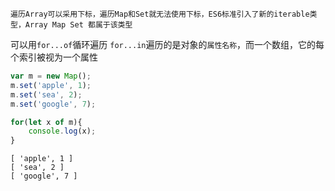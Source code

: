 ```
遍历Array可以采用下标，遍历Map和Set就无法使用下标，ES6标准引入了新的iterable类型，Array Map Set 都属于该类型
```
可以用``for...of``循环遍历
``for...in``遍历的是对象的``属性名称``，而一个数组，它的每个索引被视为一个属性
```js
var m = new Map();
m.set('apple', 1);
m.set('sea', 2);
m.set('google', 7);

for(let x of m){
    console.log(x);
}
```

```
[ 'apple', 1 ]
[ 'sea', 2 ]
[ 'google', 7 ]
```